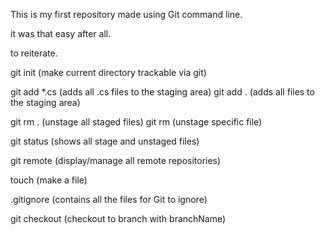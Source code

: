 This is my first repository made using Git command line. 

it was that easy after all.

to reiterate. 

git init (make current directory trackable via git)

git add *.cs (adds all .cs files to the staging area)
git add . (adds all files to the staging area)

git rm . (unstage all staged files)
git rm <filename> (unstage specific file)

git status (shows all stage and unstaged files)

git remote (display/manage all remote repositories)

touch <filename> (make a file)

.gitignore (contains all the files for Git to ignore)

git checkout <branchName> (checkout to branch with branchName)